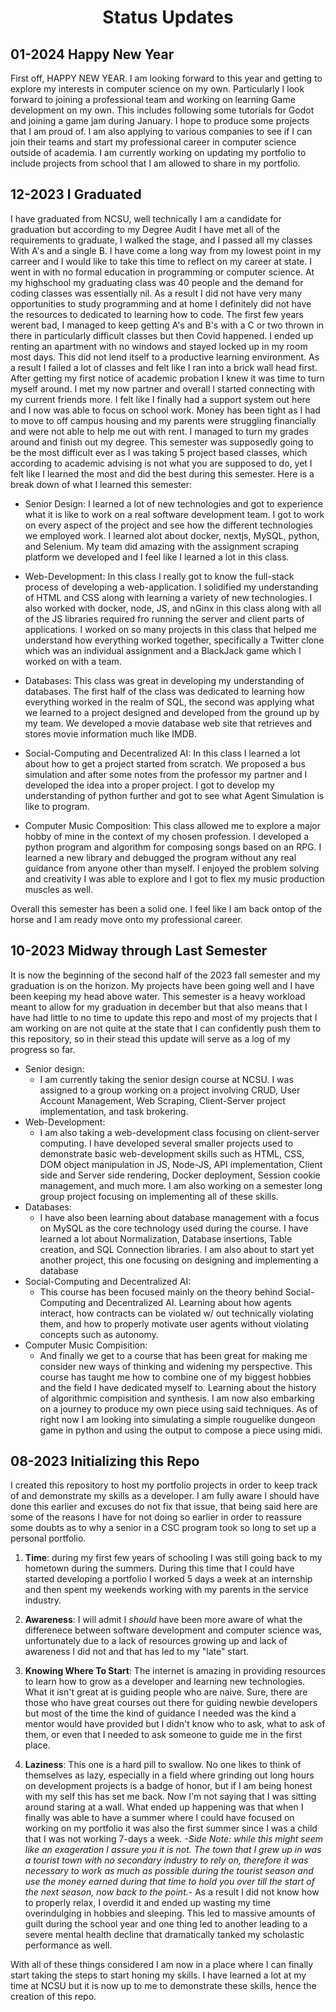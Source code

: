 # <p align='center'> Status Updates </p>

## 01-2024 Happy New Year

First off, HAPPY NEW YEAR. I am looking forward to this year and getting to explore my interests in computer science on my own. Particularly I look forward to joining a professional team and working on learning Game development on my own. This includes following some tutorials for Godot and joining a game jam during January. I hope to produce some projects that I am proud of. I am also applying to various companies to see if I can join their teams and start my professional career in computer science outside of academia. I am currently working on updating my portfolio to include projects from school that I am allowed to share in my portfolio.

## 12-2023 I Graduated

I have graduated from NCSU, well technically I am a candidate for graduation but according to my Degree Audit I have met all of the requirements to graduate, I walked the stage, and I passed all my classes With A's and a single B. I have come a long way from my lowest point in my carreer and I would like to take this time to reflect on my career at state. I went in with no formal education in programming or computer science. At my highschool my graduating class was 40 people and the demand for coding classes was essentially nil. As a result I did not have very many opportunities to study programming and at home I definitely did not have the resources to dedicated to learning how to code. The first few years werent bad, I managed to keep getting A's and B's with a C or two thrown in there in particularly difficult classes but then Covid happened. I ended up renting an apartment with no windows and stayed locked up in my room most days. This did not lend itself to a productive learning environment. As a result I failed a lot of classes and felt like I ran into a brick wall head first. After getting my first notice of academic probation I knew it was time to turn myself around. I met my now partner and overall I started connecting with my current friends more. I felt like I finally had a support system out here and I now was able to focus on school work. Money has been tight as I had to move to off campus housing and my parents were struggling financially and were not able to help me out with rent. I managed to turn my grades around and finish out my degree. This semester was supposedly going to be the most difficult ever as I was taking 5 project based classes, which according to academic advising is not what you are supposed to do, yet I felt like I learned the most and did the best during this semester. Here is a break down of what I learned this semester:

- Senior Design:
    I learned a lot of new technologies and got to experience what it is like to work on a real software development team. I got to work on every aspect of the project and see how the different technologies we employed work. I learned alot about docker, nextjs, MySQL, python, and Selenium. My team did amazing with the assignment scraping platform we developed and I feel like I learned a lot in this class.

- Web-Development:
    In this class I really got to know the full-stack process of developing a web-application. I solidified my understanding of HTML and CSS along with learning a variety of new technologies. I also worked with docker, node, JS, and nGinx in this class along with all of the JS libraries required fro running the server and client parts of applications. I worked on so many projects in this class that helped me understand how everything worked together, specifically a Twitter clone which was an individual assignment and a BlackJack game which I worked on with a team.

- Databases:
    This class was great in developing my understanding of databases. The first half of the class was dedicated to learning how everything worked in the realm of SQL, the second was applying what we learned to a project designed and developed from the ground up by my team. We developed a movie database web site that retrieves and stores movie information much like IMDB.

- Social-Computing and Decentralized AI:
    In this class I learned a lot about how to get a project started from scratch. We proposed a bus simulation and after some notes from the professor my partner and I developed the idea into a proper project. I got to develop my understanding of python further and got to see what Agent Simulation is like to program.

- Computer Music Composition:
    This class allowed me to explore a major hobby of mine in the context of my chosen profession. I developed a python program and algorithm for composing songs based on an RPG. I learned a new library and debugged the program without any real guidance from anyone other than myself. I enjoyed the problem solving and creativity I was able to explore and I got to flex my music production muscles as well.

Overall this semester has been a solid one. I feel like I am back ontop of the horse and I am ready move onto my professional career.

## 10-2023 Midway through Last Semester

It is now the beginning of the second half of the 2023 fall semester and my graduation is on the horizon. My projects have been going well and I have been keeping my head above water. This semester is a heavy workload meant to allow for my graduation in december but that also means that I have had little to no time to update this repo and most of my projects that I am working on are not quite at the state that I can confidently push them to this repository, so in their stead this update will serve as a log of my progress so far.

- Senior design:
    - I am currently taking the senior design course at NCSU. I was assigned to a group working on a project involving CRUD, User Account Management, Web Scraping, Client-Server project implementation, and task brokering.
- Web-Development:
    - I am also taking a web-development class focusing on client-server computing. I have developed several smaller projects used to demonstrate basic web-development skills such as HTML, CSS, DOM object manipulation in JS, Node-JS, API implementation, Client side and Server side rendering, Docker deployment, Session cookie management, and much more. I am also working on a semester long group project focusing on implementing all of these skills.
- Databases:
    - I have also been learning about database management with a focus on MySQL as the core technology used during the course. I have learned a lot about Normalization, Database insertions, Table creation, and SQL Connection libraries. I am also about to start yet another project, this one focusing on designing and implementing a database
- Social-Computing and Decentralized AI:
    - This course has been focused mainly on the theory behind Social-Computing and Decentralized AI. Learning about how agents interact, how contracts can be violated w/ out technically violating them, and how to properly motivate user agents without violating concepts such as autonomy.
- Computer Music Compisition:
    - And finally we get to a course that has been great for making me consider new ways of thinking and widening my perspective. This course has taught me how to combine one of my biggest hobbies and the field I have dedicated myself to. Learning about the history of algorithmic compisition and synthesis. I am now also embarking on a journey to produce my own piece using said techniques. As of right now I am looking into simulating a simple rouguelike dungeon game in python and using the output to compose a piece using midi.

## 08-2023 Initializing this Repo

I created this repository to host my portfolio projects in order to keep track of and demonstrate my skills as a developer. I am fully aware I should have done this earlier and excuses do not fix that issue, that being said here are some of the reasons I have for not doing so earlier in order to reassure some doubts as to why a senior in a CSC program took so long to set up a personal portfolio.

1. **Time**: during my first few years of schooling I was still going back to my hometown during the summers. During this time that I could have started developing a portfolio I worked 5 days a week at an internship and then spent my weekends working with my parents in the service industry.

2. **Awareness**: I will admit I *should* have been more aware of what the differenece between software development and computer science was, unfortunately due to a lack of resources growing up and lack of awareness I did not and that has led to my "late" start.

3. **Knowing Where To Start**: The internet is amazing in providing resources to learn how to grow as a developer and learning new technologies. What it isn't great at is guiding people who are naive. Sure, there are those who have great courses out there for guiding newbie developers but most of the time the kind of guidance I needed was the kind a mentor would have provided but I didn't know who to ask, what to ask of them, or even that I needed to ask someone to guide me in the first place.

4. **Laziness**: This one is a hard pill to swallow. No one likes to think of themselves as lazy, especially in a field where grinding out long hours on development projects is a badge of honor, but if I am being honest with my self this has set me back. Now I'm not saying that I was sitting around staring at a wall. What ended up happening was that when I finally was able to have a summer where I could have focused on working on my portfolio it was also the first summer since I was a child that I was not working 7-days a week. *-Side Note: while this might seem like an exageration I assure you it is not. The town that I grew up in was a tourist town with no secondary industry to rely on, therefore it was necessary to work as much as possible during the tourist season and use the money earned during that time to hold you over till the start of the next season, now back to the point.-* As a result I did not know how to properly relax, I overdid it and ended up wasting my time overindulging in hobbies and sleeping. This led to massive amounts of guilt during the school year and one thing led to another leading to a severe mental health decline that dramatically tanked my scholastic performance as well.

With all of these things considered I am now in a place where I can finally start taking the steps to start honing my skills. I have learned a lot at my time at NCSU but it is now up to me to demonstrate these skills, hence the creation of this repo.
